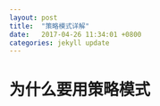 ```yaml
---
layout: post
title:  "策略模式详解"
date:   2017-04-26 11:34:01 +0800
categories: jekyll update
---
```


# 为什么要用策略模式
